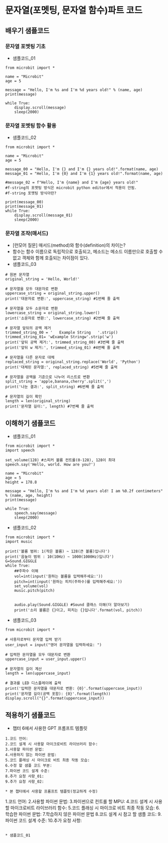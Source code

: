 # 문자열(포멧팅, 문자열 함수)파트 코드
## 배우기 샘플코드
### 문자열 포멧팅 기초
* 샘플코드_01
```
from microbit import *

name = "Microbit"
age = 5

message = "Hello, I'm %s and I'm %d years old!" % (name, age)
print(message)

while True:
    display.scroll(message)
    sleep(2000)
```

### 문자열 포멧팅 함수 활용
* 샘플코드_02
```
from microbit import *

name = "Microbit"
age = 5

message_00 = "Hello, I'm {} and I'm {} years old!".format(name, age)
message_01 = "Hello, I'm {0} and I'm {1} years old!".format(name, age)

#message_02 = f"Hello, I'm {name} and I'm {age} years old!"
#f-string의 포멧팅 방식은 microbit python editor에서 적용이 안됨.
#f-string 포멧팅 방식아란?

print(message_00)
print(message_01)
while True:
    display.scroll(message_01)
    sleep(2000)
```

### 문자열 조작(매서드)
* [런모어 질문] 매서드(method)와 함수(definition)의 차이는?
* 함수는 함수 이름으로 독립적으로 호출되고, 메소드는 메소드 이름만으로 호출할 수 없고 객체와 함께 호출되는 차이점이 있다.
* 샘플코드_03
```
# 원본 문자열
original_string = 'Hello, World!'

# 문자열을 모두 대문자로 변환
uppercase_string = original_string.upper()
print('대문자로 변환:', uppercase_string) #1번째 줄 출력

# 문자열을 모두 소문자로 변환
lowercase_string = original_string.lower()
print('소문자로 변환:', lowercase_string) #2번째 줄 출력

# 문자열 앞뒤의 공백 제거
trimmed_string_00 = '   Example String   '.strip()
trimmed_string_01= 'wExample Stringw'.strip('w')
print('앞뒤 공백 제거:', trimmed_string_00) #3번째 줄 출력
print('앞뒤 w 제거:', trimmed_string_01) #4번째 줄 출력

# 문자열을 다른 문자로 대체
replaced_string = original_string.replace('World', 'Python')
print('대체된 문자열:', replaced_string) #5번째 줄 출력

# 문자열을 공백을 기준으로 나누어 리스트로 변환
split_string = 'apple,banana,cherry'.split(',')
print('나눈 결과:', split_string) #6번째 줄 출력

# 문자열의 길이 확인
length = len(original_string)
print('문자열 길이:', length) #7번째 줄 출력

```

## 이해하기 샘플코드
* 샘플코드_01
```
from microbit import *
import speech

set_volume(128) #스피커 볼륨 컨트롤(0-128), 128이 최대
speech.say('Hello, world. How are you?')

name = "Microbit"
age = 5
height = 178.8

message = "Hello, I'm %s and I'm %d years old! I am %0.2f centimeters" % (name, age, height)
print(message)

while True:
    speech.say(message)
    sleep(2000)
```

* 샘플코드_02
```
from microbit import *
import music

print('볼륨 범위: 1(작은 볼륨) ~ 128(큰 볼륨)입니다')
print('음높이 범위 : 10(10Hz) ~ 1000(1000Hz)입니다')
G=Sound.GIGGLE
while True:
    ##주파수 이해
    vol=int(input('원하는 볼륨을 입력해주세요:'))
    pitch=int(input('원하는 피치(주파수)를 입력해주세요:'))
    set_volume(vol)
    music.pitch(pitch)
    
    
    audio.play(Sound.GIGGLE) #Sound 클래스 이해(더 알아보기)
    print('소리 볼륨은 {}이고, 피치는 {}입니다'.format(vol, pitch))

```

* 샘플코드_03
```
from microbit import *

# 사용자로부터 문자열 입력 받기
user_input = input("영어 문자열을 입력하세요: ")

# 입력한 문자열을 모두 대문자로 변환
uppercase_input = user_input.upper()

# 문자열의 길이 계산
length = len(uppercase_input)

# 결과를 LED 디스플레이에 출력
print('입력한 문자열을 대문자로 변환: {0}'.format(uppercase_input))
print('문자열 길이(공백 포함): {0}'.format(length))
display.scroll("{}".format(uppercase_input))

```

## 적용하기 샘플코드

* 챕터 6에서 사용한 GPT 프롬프트 템플릿
```
1.코드 언어:
2.코드 설계 시 사용할 마이크로비트 라이브러리 함수:
3.사용할 파이썬 문법:
4.사용하지 않는 파이썬 문법:
5.코드 플래싱 시 마이크로 비트 최종 작동 모습:
6.수정 할 샘플 코드 부분:
7.파이썬 코드 설계 수준:
8.추가 요청 사항_01:
9.추가 요청 사항_02:

* 본 챕터에서 사용할 프롬프트 템플릿(정교하게 수정)
```
1.코드 언어:
2.사용할 파이썬 문법:
3.파이썬으로 컨트롤 할 MPU:
4.코드 설계 시 사용할 마이크로비트 라이브러리 함수:
5.코드 플래싱 시 마이크로 비트 최종 작동 모습:
6.학습한 파이썬 문법:
7.학습하지  않은 파이썬 문법
8.코드 설계 시 참고 할 샘플 코드:
9.파이썬 코드 설계 수준:
10.추가 요청 사항:
```

* 샘플코드_01
```
```
